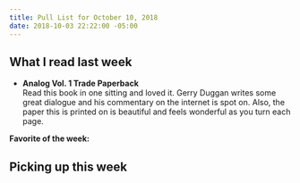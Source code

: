```yaml
---
title: Pull List for October 10, 2018
date: 2018-10-03 22:22:00 -05:00
---
```


## What I read last week
- **Analog Vol. 1 Trade Paperback**  
Read this book in one sitting and loved it. Gerry Duggan writes some great dialogue and his commentary on the internet is spot on. Also, the paper this is printed on is beautiful and feels wonderful as you turn each page.

**Favorite of the week:**
## Picking up this week